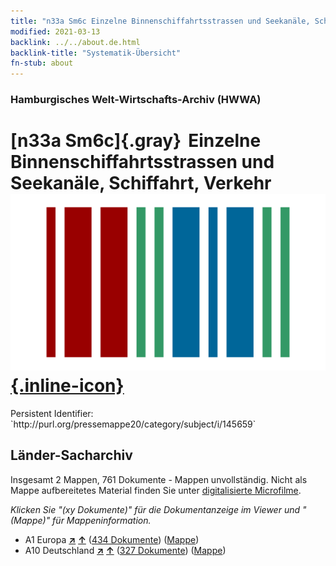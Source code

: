 ```yaml
---
title: "n33a Sm6c Einzelne Binnenschiffahrtsstrassen und Seekanäle, Schiffahrt, Verkehr"
modified: 2021-03-13
backlink: ../../about.de.html
backlink-title: "Systematik-Übersicht"
fn-stub: about
---
```


### Hamburgisches Welt-Wirtschafts-Archiv (HWWA)

# [n33a Sm6c]{.gray}&#8201; Einzelne Binnenschiffahrtsstrassen und Seekanäle, Schiffahrt, Verkehr &#160; [![Wikidata](/images/Wikidata-logo.svg "Wikidata"){.inline-icon}](http://www.wikidata.org/entity/Q104711244)

<div class="hint">Persistent Identifier: `http://purl.org/pressemappe20/category/subject/i/145659`</div>







## Länder-Sacharchiv




Insgesamt 2 Mappen, 761 Dokumente - Mappen unvollständig.
Nicht als Mappe aufbereitetes Material finden Sie unter [digitalisierte Microfilme](/film/h1_sh.de.html).

_Klicken Sie "(xy Dokumente)" für die Dokumentanzeige im Viewer und "(Mappe)" für Mappeninformation._



- A1 Europa [**&nearr;**](../../../geo/i/140892/about.de.html "Europa (alle Mappen)") [**&uarr;**](../../../geo/about.de.html#A1 "Ländersystematik") (<a href="https://pm20.zbw.eu/iiifview/folder/sh/140892,145659" title="über: Europa : Einzelne Binnenschiffahrtsstrassen und Seekanäle, Schiffahrt, Verkehr" target="_blank">434 Dokumente</a>) ([Mappe](../../../../folder/sh/1408xx/140892/1456xx/145659/about.de.html))
- A10 Deutschland [**&nearr;**](../../../geo/i/126128/about.de.html "Deutschland (alle Mappen)") [**&uarr;**](../../../geo/about.de.html#A10 "Ländersystematik") (<a href="https://pm20.zbw.eu/iiifview/folder/sh/126128,145659" title="über: Deutschland : Einzelne Binnenschiffahrtsstrassen und Seekanäle, Schiffahrt, Verkehr" target="_blank">327 Dokumente</a>) ([Mappe](../../../../folder/sh/1261xx/126128/1456xx/145659/about.de.html))









